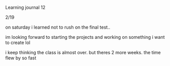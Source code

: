 Learning journal 12

2/19

on saturday i learned not to rush on the final test..

im looking forward to starting the projects and working on something i want to create lol

i keep thinking the class is almost over. but theres 2 more weeks. the time flew by so fast

